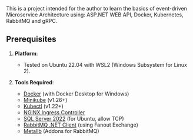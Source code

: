This is a project intended for the author to learn the basics of event-driven Microservice Architecture using:
ASP.NET WEB API, Docker, Kubernetes, RabbitMQ and gRPC.

## Prerequisites

1. **Platform**: 
   - Tested on Ubuntu 22.04 with WSL2 (Windows Subsystem for Linux 2).
   
2. **Tools Required**:
   - [Docker](https://docs.docker.com/get-docker/) (with Docker Desktop for Windows)
   - [Minikube](https://minikube.sigs.k8s.io/docs/start/) (v1.26+)
   - [Kubectl](https://kubernetes.io/docs/tasks/tools/install-kubectl/) (v1.22+)
   - [NGINX Ingress Controller](https://kubernetes.github.io/ingress-nginx/)
   - [SQL Server 2022](https://www.microsoft.com/en-us/sql-server/sql-server-downloads) (for Ubuntu, allow TCP)
   - [RabbitMQ .NET Client](https://www.rabbitmq.com/client-libraries/dotnet-api-guide) (using Fanout Exchange)
   - [Metallb](https://metallb.universe.tf/installation/) (Addons for RabbitMQ)